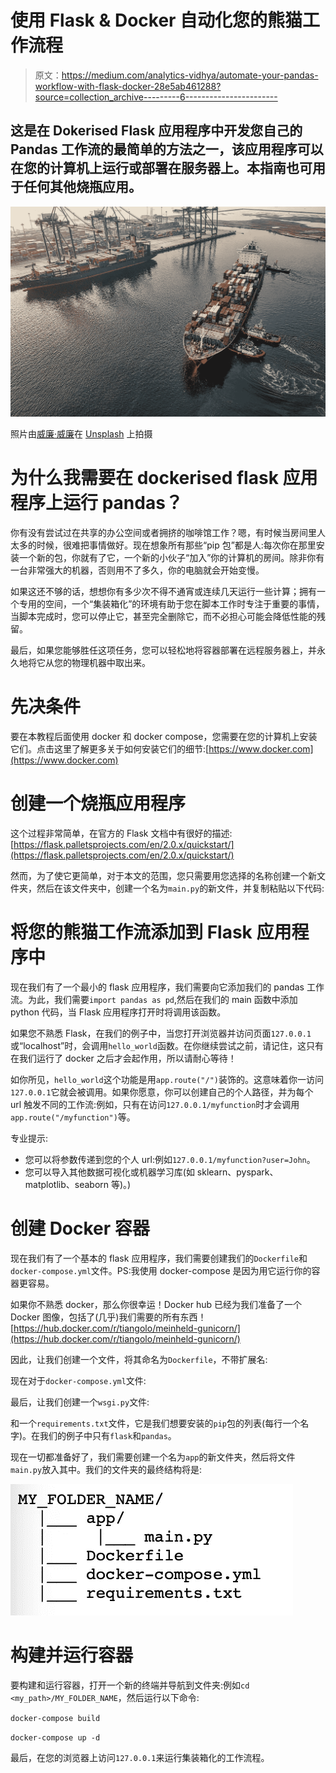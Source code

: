 # 使用 Flask & Docker 自动化您的熊猫工作流程

> 原文：<https://medium.com/analytics-vidhya/automate-your-pandas-workflow-with-flask-docker-28e5ab461288?source=collection_archive---------6----------------------->

## 这是在 Dokerised Flask 应用程序中开发您自己的 Pandas 工作流的最简单的方法之一，该应用程序可以在您的计算机上运行或部署在服务器上。本指南也可用于任何其他烧瓶应用。

![](img/ab6fc128f2b0ddf0abfeb72b2aa297ea.png)

照片由[威廉·威廉](https://unsplash.com/@william07?utm_source=unsplash&utm_medium=referral&utm_content=creditCopyText)在 [Unsplash](https://unsplash.com/?utm_source=unsplash&utm_medium=referral&utm_content=creditCopyText) 上拍摄

# 为什么我需要在 dockerised flask 应用程序上运行 pandas？

你有没有尝试过在共享的办公空间或者拥挤的咖啡馆工作？嗯，有时候当房间里人太多的时候，很难把事情做好。现在想象所有那些“pip 包”都是人:每次你在那里安装一个新的包，你就有了它，一个新的小伙子“加入”你的计算机的房间。除非你有一台非常强大的机器，否则用不了多久，你的电脑就会开始变慢。

如果这还不够的话，想想你有多少次不得不通宵或连续几天运行一些计算；拥有一个专用的空间，一个“集装箱化”的环境有助于您在脚本工作时专注于重要的事情，当脚本完成时，您可以停止它，甚至完全删除它，而不必担心可能会降低性能的残留。

最后，如果您能够胜任这项任务，您可以轻松地将容器部署在远程服务器上，并永久地将它从您的物理机器中取出来。

# 先决条件

要在本教程后面使用 docker 和 docker compose，您需要在您的计算机上安装它们。点击这里了解更多关于如何安装它们的细节:[https://www.docker.com](https://www.docker.com)

# 创建一个烧瓶应用程序

这个过程非常简单，在官方的 Flask 文档中有很好的描述:[https://flask.palletsprojects.com/en/2.0.x/quickstart/](https://flask.palletsprojects.com/en/2.0.x/quickstart/)

然而，为了使它更简单，对于本文的范围，您只需要用您选择的名称创建一个新文件夹，然后在该文件夹中，创建一个名为`main.py`的新文件，并复制粘贴以下代码:

# 将您的熊猫工作流添加到 Flask 应用程序中

现在我们有了一个最小的 flask 应用程序，我们需要向它添加我们的 pandas 工作流。为此，我们需要`import pandas as pd`,然后在我们的 main 函数中添加 python 代码，当 Flask 应用程序打开时将调用该函数。

如果您不熟悉 Flask，在我们的例子中，当您打开浏览器并访问页面`127.0.0.1`或“localhost”时，会调用`hello_world`函数。在你继续尝试之前，请记住，这只有在我们运行了 docker 之后才会起作用，所以请耐心等待！

如你所见，`hello_world`这个功能是用`app.route("/")`装饰的。这意味着你一访问`127.0.0.1`它就会被调用。如果你愿意，你可以创建自己的个人路径，并为每个 url 触发不同的工作流:例如，只有在访问`127.0.0.1/myfunction`时才会调用`app.route("/myfunction")`等。

专业提示:

*   您可以将参数传递到您的个人 url:例如`127.0.0.1/myfunction?user=John`。
*   您可以导入其他数据可视化或机器学习库(如 sklearn、pyspark、matplotlib、seaborn 等)。)

# 创建 Docker 容器

现在我们有了一个基本的 flask 应用程序，我们需要创建我们的`Dockerfile`和`docker-compose.yml`文件。PS:我使用 docker-compose 是因为用它运行你的容器更容易。

如果你不熟悉 docker，那么你很幸运！Docker hub 已经为我们准备了一个 Docker 图像，包括了(几乎)我们需要的所有东西！[https://hub.docker.com/r/tiangolo/meinheld-gunicorn/](https://hub.docker.com/r/tiangolo/meinheld-gunicorn/)

因此，让我们创建一个文件，将其命名为`Dockerfile`，不带扩展名:

现在对于`docker-compose.yml`文件:

最后，让我们创建一个`wsgi.py`文件:

和一个`requirements.txt`文件，它是我们想要安装的`pip`包的列表(每行一个名字)。在我们的例子中只有`flask`和`pandas`。

现在一切都准备好了，我们需要创建一个名为`app`的新文件夹，然后将文件`main.py`放入其中。我们的文件夹的最终结构将是:

![](img/d4c6586fd602b8f32bee436119649e1c.png)

# 构建并运行容器

要构建和运行容器，打开一个新的终端并导航到文件夹:例如`cd <my_path>/MY_FOLDER_NAME`，然后运行以下命令:

`docker-compose build`

`docker-compose up -d`

最后，在您的浏览器上访问`127.0.0.1`来运行集装箱化的工作流程。